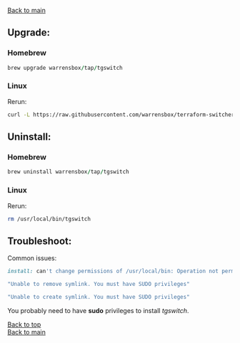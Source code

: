 
[Back to main](index)

## Upgrade:

### Homebrew

```ruby
brew upgrade warrensbox/tap/tgswitch
```
### Linux

Rerun:

```sh
curl -L https://raw.githubusercontent.com/warrensbox/terraform-switcher/release/install.sh | bash
```

## Uninstall:

### Homebrew

```ruby
brew uninstall warrensbox/tap/tgswitch
```
### Linux

Rerun:

```sh
rm /usr/local/bin/tgswitch
```

## Troubleshoot:

Common issues:
```ruby
install: can't change permissions of /usr/local/bin: Operation not permitted
```

```ruby
"Unable to remove symlink. You must have SUDO privileges"
```

```ruby
"Unable to create symlink. You must have SUDO privileges"
```
You probably need to have **sudo** privileges to install *tgswitch*.

[Back to top](#upgrade)    
[Back to main](index)